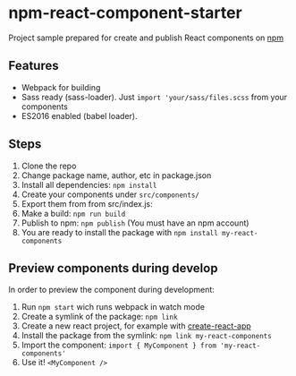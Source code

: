 # npm-react-component-starter

Project sample prepared for create and publish React components on [npm](https://www.npmjs.com/)


## Features
- Webpack for building
- Sass ready (sass-loader). Just ```import 'your/sass/files.scss``` from your components
- ES2016 enabled (babel loader).

## Steps
1. Clone the repo
2. Change package name, author, etc in package.json
3. Install all dependencies: ```npm install```
4. Create your components under ```src/components/```
5. Export them from from src/index.js:
6. Make a build: ```npm run build```
7. Publish to npm: ```npm publish```  (You must have an npm account)
8. You are ready to install the package with ```npm install my-react-components```


## Preview components during develop
In order to preview the component during development:
1. Run ```npm start``` wich runs webpack in watch mode
2. Create a symlink of the package: ```npm link```
3. Create a new react project, for example with [create-react-app](https://github.com/facebookincubator/create-react-app)
4. Install the package from the symlink: ```npm link my-react-components```
5. Import the component: ```import { MyComponent } from 'my-react-components'```
6. Use it! ```<MyComponent />```

